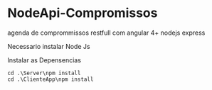 # NodeApi-Compromissos
agenda de comprommissos restfull com angular 4+ nodejs express



Necessario instalar Node Js

Instalar as Depensencias
```
cd .\Server\npm install
cd .\ClienteApp\npm install
```
